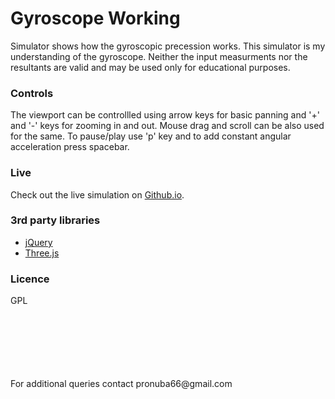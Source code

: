 # Gyroscope Working

Simulator shows how the gyroscopic precession works. This simulator is my understanding of the gyroscope. Neither the input measurments nor the resultants are valid and may be used only for educational purposes.

### Controls

The viewport can be controllled using arrow keys for basic panning and '+' and '-' keys for zooming in and out. Mouse drag and scroll can be also used for the same. To pause/play use 'p' key and to add constant angular acceleration press spacebar.

### Live
Check out the live simulation on [Github.io](https://pronuba66.github.io/Gyroscope/).

### 3rd party libraries

 * [jQuery](https://jquery.com/)
 * [Three.js](https://threejs.org)

### Licence
GPL

<br />
<br />
<br />
<br />
<br />
<br />
For additional queries contact pronuba66@gmail.com